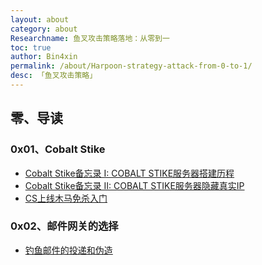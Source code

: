 ```yaml
---
layout: about
category: about
Researchname: 鱼叉攻击策略落地：从零到一
toc: true
author: Bin4xin
permalink: /about/Harpoon-strategy-attack-from-0-to-1/
desc: 「鱼叉攻击策略」
---
```


## 零、导读

### 0x01、Cobalt Stike

- [Cobalt Stike备忘录 I: COBALT STIKE服务器搭建历程](/about/Cobalt-Stike-Server-build-walkthrough/)
- [Cobalt Stike备忘录 II: COBALT STIKE服务器隐藏真实IP](/about/Cobalt-Stike-hidden-true-ip/)
- [CS上线木马免杀入门](/about/Cobalt-Stike-beacon-bypass-walkthrough/)

### 0x02、邮件网关的选择

- [钓鱼邮件的投递和伪造](https://xz.aliyun.com/t/6325#toc-4)